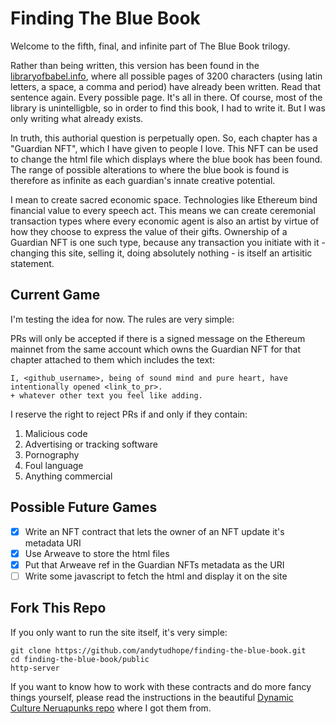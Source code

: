 # Finding The Blue Book

Welcome to the fifth, final, and infinite part of The Blue Book trilogy. 

Rather than being written, this version has been found in the [libraryofbabel.info](https://libraryofbabel.info), where all possible pages of 3200 characters (using latin letters, a space, a comma and period) have already been written. Read that sentence again. Every possible page. It's all in there. Of course, most of the library is unintelligble, so in order to find this book, I had to write it. But I was only writing what already exists.

In truth, this authorial question is perpetually open. So, each chapter has a "Guardian NFT", which I have given to people I love. This NFT can be used to change the html file which displays where the blue book has been found. The range of possible alterations to where the blue book is found is therefore as infinite as each guardian's innate creative potential.

I mean to create sacred economic space. Technologies like Ethereum bind financial value to every speech act. This means we can create ceremonial transaction types where every economic agent is also an artist by virtue of how they choose to express the value of their gifts. Ownership of a Guardian NFT is one such type, because any transaction you initiate with it - changing this site, selling it, doing absolutely nothing - is itself an artisitic statement.

## Current Game

I'm testing the idea for now. The rules are very simple:

PRs will only be accepted if there is a signed message on the Ethereum mainnet from the same account which owns the Guardian NFT for that chapter attached to them which includes the text:

```
I, <github_username>, being of sound mind and pure heart, have intentionally opened <link_to_pr>. 
+ whatever other text you feel like adding.
```

I reserve the right to reject PRs if and only if they contain:

1. Malicious code
2. Advertising or tracking software
3. Pornography
4. Foul language
5. Anything commercial

## Possible Future Games

- [x] Write an NFT contract that lets the owner of an NFT update it's metadata URI
- [x] Use Arweave to store the html files
- [x] Put that Arweave ref in the Guardian NFTs metadata as the URI
- [ ] Write some javascript to fetch the html and display it on the site

## Fork This Repo

If you only want to run the site itself, it's very simple:

```
git clone https://github.com/andytudhope/finding-the-blue-book.git
cd finding-the-blue-book/public
http-server
```

If you want to know how to work with these contracts and do more fancy things yourself, please read the instructions in the beautiful [Dynamic Culture Neruapunks repo](https://github.com/Dynamiculture/neurapunks-contract) where I got them from.